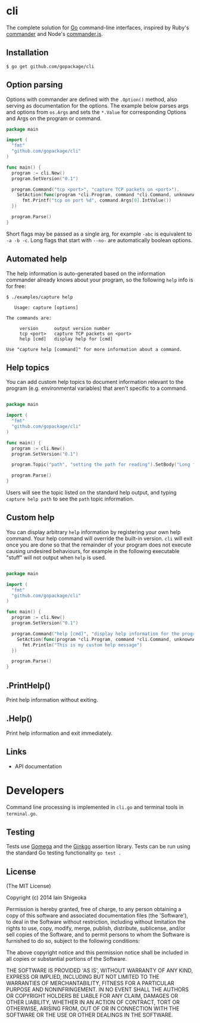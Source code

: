 # cli

  The complete solution for [Go](http://golang.org) command-line interfaces, inspired by Ruby's [commander](https://github.com/visionmedia/commander) and Node's [commander.js](https://github.com/visionmedia/commander.js).

## Installation

    $ go get github.com/gopackage/cli

## Option parsing

 Options with commander are defined with the `.Option()` method, also serving as documentation for the options. The example below parses args and options from `os.Args` and sets the `*.Value` for corresponding Options and Args on the program or command.

```go
package main

import (
  "fmt"
  "github.com/gopackage/cli"
)

func main() {
  program := cli.New()
  program.SetVersion("0.1")

  program.Command("tcp <port>", "capture TCP packets on <port>").
    SetAction(func(program *cli.Program, command *cli.Command, unknownArgs []string) {
      fmt.Printf("tcp on port %d", command.Args[0].IntValue())
  })

  program.Parse()
}
```

Short flags may be passed as a single arg, for example `-abc` is equivalent to `-a -b -c`. Long flags that start with `--no-` are automatically boolean options.

## Automated help

 The help information is auto-generated based on the information commander already knows about your program, so the following `help` info is for free:

```  
$ ./examples/capture help

   Usage: capture [options]

The commands are:

     version      output version number
     tcp <port>   capture TCP packets on <port>
     help [cmd]   display help for [cmd]

Use "capture help [command]" for more information about a command.

```

## Help topics

You can add custom help topics to document information relevant to the program (e.g. environmental variables) that aren't specific to a command.


```go

package main

import (
  "fmt"
  "github.com/gopackage/cli"
)

func main() {
  program := cli.New()
  program.SetVersion("0.1")

  program.Topic("path", "setting the path for reading").SetBody("Long form topic description of the path setting.")

  program.Parse()
}

```

Users will see the topic listed on the standard help output, and typing `capture help path` to see the `path` topic information.

## Custom help

 You can display arbitrary `help` information by registering
 your own help command. Your help command will override the built-in
 version. `cli` will exit once you are done so that the remainder of your program
 does not execute causing undesired behaviours, for example
 in the following executable "stuff" will not output when
 `help` is used.

```go

package main

import (
  "fmt"
  "github.com/gopackage/cli"
)

func main() {
  program := cli.New()
  program.SetVersion("0.1")

  program.Command("help [cmd]", "display help information for the program or a [cmd]").
    SetAction(func(program *cli.Program, command *cli.Command, unknownArgs []string) {
      fmt.Println("This is my custom help message")
  })

  program.Parse()
}

```

## .PrintHelp()

  Print help information without exiting.

## .Help()

  Print help information and exit immediately.

## Links

 - API documentation

# Developers

Command line processing is implemented in `cli.go` and terminal tools in
`terminal.go`.

## Testing

Tests use [Gomega](http://github.com/onsi/gomega) and the
[Ginkgo](http://github.com/onsi/ginkgo) assertion library. Tests can be
run using the standard Go testing functionality `go test .`

## License

(The MIT License)

Copyright (c) 2014 Iain Shigeoka

Permission is hereby granted, free of charge, to any person obtaining
a copy of this software and associated documentation files (the
'Software'), to deal in the Software without restriction, including
without limitation the rights to use, copy, modify, merge, publish,
distribute, sublicense, and/or sell copies of the Software, and to
permit persons to whom the Software is furnished to do so, subject to
the following conditions:

The above copyright notice and this permission notice shall be
included in all copies or substantial portions of the Software.

THE SOFTWARE IS PROVIDED 'AS IS', WITHOUT WARRANTY OF ANY KIND,
EXPRESS OR IMPLIED, INCLUDING BUT NOT LIMITED TO THE WARRANTIES OF
MERCHANTABILITY, FITNESS FOR A PARTICULAR PURPOSE AND NONINFRINGEMENT.
IN NO EVENT SHALL THE AUTHORS OR COPYRIGHT HOLDERS BE LIABLE FOR ANY
CLAIM, DAMAGES OR OTHER LIABILITY, WHETHER IN AN ACTION OF CONTRACT,
TORT OR OTHERWISE, ARISING FROM, OUT OF OR IN CONNECTION WITH THE
SOFTWARE OR THE USE OR OTHER DEALINGS IN THE SOFTWARE.
